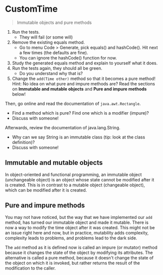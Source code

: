 # CustomTime

> Immutable objects and pure methods

1. Run the tests.
    - They will fail (or some will)
2. Remove the existing equals method.
    - Go to menu Code > Generate, pick equals() and hashCode(). Hit next a few times (the defaults are fine).
    - You can ignore the hashCode() function for now.
3. Study the generated equals method and explain to yourself what it does.
4. Run the tests again, they should all be green.
    - Do you understand why that is?
5. Change the `add(Time other)` method so that it becomes a pure method!
     Hint: No idea on what pure and impure methods are? 
     Read the sections on **Immutable and mutable objects** 
     and **Pure and impure methods** below!

Then, go online and read the documentation of `java.awt.Rectangle`.
- Find a method which is pure? Find one which is a modifier (impure)?
- Discuss with someone!

Afterwards, review the documentation of java.lang.String.
- Why can we say String is an immutable class (tip: look at the class definition)?
- Discuss with someone!

## Immutable and mutable objects
In object-oriented and functional programming, an immutable object 
(unchangeable object) is an object whose state cannot be modified after it is created.
This is in contrast to a mutable object (changeable object), which can be modified after 
it is created.


## Pure and impure methods
You may not have noticed, but the way that we have implemented our `add` method, 
has turned our immutable object and made it mutable. 
There is now a way to modify the time object after it was created. 
This might not be an issue right here and now, but in practice, mutability adds complexity, 
complexity leads to problems, and problems lead to the dark side.

The `add` method as it is defined now is called an impure (or mutator) method because it 
changes the state of the object by modifying its attributes. 
The alternative is called a pure method, because it doesn't change the state of the object 
on which it is invoked, but rather returns the result of the modification to the caller.
